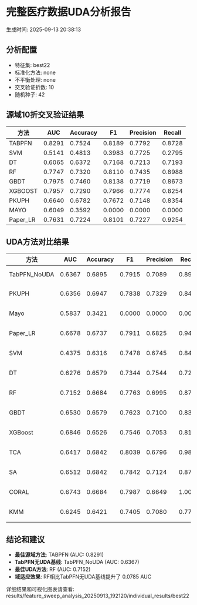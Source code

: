 # 完整医疗数据UDA分析报告

生成时间: 2025-09-13 20:38:13

## 分析配置

- 特征集: best22
- 标准化方法: none
- 不平衡处理: none
- 交叉验证折数: 10
- 随机种子: 42

## 源域10折交叉验证结果

| 方法 | AUC | Accuracy | F1 | Precision | Recall |
|------|-----|----------|----|-----------| -------|
| TABPFN | 0.8291 | 0.7524 | 0.8189 | 0.7792 | 0.8728 |
| SVM | 0.5141 | 0.4813 | 0.3983 | 0.7725 | 0.2795 |
| DT | 0.6065 | 0.6372 | 0.7168 | 0.7213 | 0.7193 |
| RF | 0.7747 | 0.7320 | 0.8110 | 0.7435 | 0.8988 |
| GBDT | 0.7975 | 0.7460 | 0.8138 | 0.7719 | 0.8673 |
| XGBOOST | 0.7957 | 0.7290 | 0.7966 | 0.7774 | 0.8254 |
| PKUPH | 0.6640 | 0.6782 | 0.7672 | 0.7148 | 0.8354 |
| MAYO | 0.6049 | 0.3592 | 0.0000 | 0.0000 | 0.0000 |
| Paper_LR | 0.7631 | 0.7224 | 0.8101 | 0.7227 | 0.9254 |

## UDA方法对比结果

| 方法 | AUC | Accuracy | F1 | Precision | Recall | 类型 |
|------|-----|----------|----|-----------| -------|------|
| TabPFN_NoUDA | 0.6367 | 0.6895 | 0.7915 | 0.7089 | 0.8960 | TabPFN基线 |
| PKUPH | 0.6356 | 0.6947 | 0.7838 | 0.7329 | 0.8474 | 传统基线 |
| Mayo | 0.5837 | 0.3421 | 0.0000 | 0.0000 | 0.0000 | 传统基线 |
| Paper_LR | 0.6678 | 0.6737 | 0.7911 | 0.6825 | 0.9429 | 传统基线 |
| SVM | 0.4375 | 0.6316 | 0.7478 | 0.6745 | 0.8474 | 机器学习基线 |
| DT | 0.6276 | 0.6579 | 0.7344 | 0.7544 | 0.7218 | 机器学习基线 |
| RF | 0.7152 | 0.6684 | 0.7763 | 0.6995 | 0.8776 | 机器学习基线 |
| GBDT | 0.6530 | 0.6579 | 0.7623 | 0.7100 | 0.8321 | 机器学习基线 |
| XGBoost | 0.6846 | 0.6526 | 0.7546 | 0.7053 | 0.8160 | 机器学习基线 |
| TCA | 0.6417 | 0.6842 | 0.8039 | 0.6796 | 0.9840 | UDA方法 |
| SA | 0.6512 | 0.6842 | 0.7842 | 0.7124 | 0.8720 | UDA方法 |
| CORAL | 0.6743 | 0.6684 | 0.7987 | 0.6649 | 1.0000 | UDA方法 |
| KMM | 0.6245 | 0.6421 | 0.7405 | 0.7080 | 0.7760 | UDA方法 |

## 结论和建议

- **最佳源域方法**: TABPFN (AUC: 0.8291)
- **TabPFN无UDA基线**: TabPFN_NoUDA (AUC: 0.6367)
- **最佳UDA方法**: RF (AUC: 0.7152)
- **域适应效果**: RF相比TabPFN无UDA基线提升了 0.0785 AUC

详细结果和可视化图表请查看: results/feature_sweep_analysis_20250913_192120/individual_results/best22